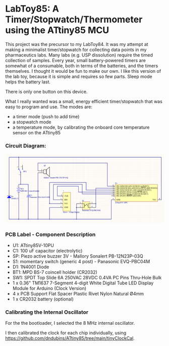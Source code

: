 # LabToy85: A Timer/Stopwatch/Thermometer using the ATtiny85 MCU

This project was the precursor to my LabToy84. It was my attempt at making a minimalist timer/stopwatch for collecting data points in my pharmaceutics labs. Many labs (e.g. USP dissolution) require the timed collection of samples. Every year, small battery-powered timers are somewhat of a consumable, both in terms of the batteries, and the timers themselves. I thought it would be fun to make our own. I like this version of the lab toy, because it is simple and requires so few parts. Sleep mode helps the battery last.

There is only one button on this device.

What I really wanted was a small, energy efficient timer/stopwatch that was easy to program and use. The modes are:

- a timer mode (push to add time)
- a stopwatch mode
- a temperature mode, by calibrating the onboard core temperature sensor on the ATtiny85

### Circuit Diagram:

<img src="https://github.com/dndubins/ATtiny85/blob/main/LabToy85/pics/circuitdiag.png">

### PCB Label - Component Description
- U1: ATtiny85V-10PU
- C1: 100 uF capacitor (electrolytic)
- SP: Piezo active buzzer 3V - Mallory Sonalert PB-12N23P-03Q
- S1: momentary switch (generic 4 post) - Panasonic EVQ-PBC04M
- D1: 1N4001 Diode
- BT1: MPD BS-7 coincell holder (CR2032)
- SW1: SPDT Top Slide 6A 250VAC 28VDC 0.4VA PC Pins Thru-Hole Bulk
- 1 x 0.36" TM1637 7-Segment 4-digit White Digital Tube LED Display Module for Arduino (Clock Version)
- 4 x PCB Support Flat Spacer Plastic Rivet Nylon Natural Ø4mm
- 1 x CR2032 battery (optional)

### Calibrating the Internal Oscillator

For the the bootloader, I selected the 8 MHz internal oscillator.

I then calibrated the clock for each chip individually, using https://github.com/dndubins/ATtiny85/tree/main/tinyClockCal.
